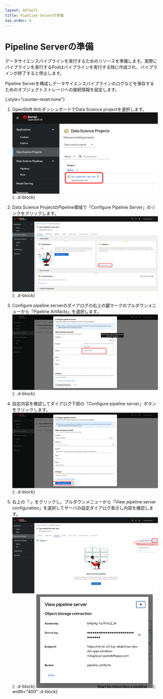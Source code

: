 ```yaml
---
layout: default
title: Pipeline Serverの準備
nav_order: 4
---
```


# Pipeline Serverの準備
データサイエンスパイプラインを実行するためのリソースを準備します。実際にパイプラインを実行するPodはパイプラインを実行する時に作成され、パイプラインが終了すると停止します。

Pipeline Serverを構成しデータサイエンスパイプラインのログなどを保存するためのオブジェクトストレージへの接続情報を設定します。


{:style="counter-reset:none"}
1. OpenShift AIのダッシュボードでData Science projectを選択します。
![](../../assets/oai_pls_select_dsp.png){: .d-block}

1. Data Science ProjectのPipeline領域で「Configure Pipeline Server」のリンクをクリックします。
![](../../assets/oai_pls_start_configure.png){: .d-block}

1. Configure pipeline serverのダイアログの右上の鍵マークのプルダウンメニューから「Pipeline Artifacts」を選択します。
![](../../assets/oai_pls_select_storage.png){: .d-block}

1. 設定内容を確認してダイアログ下部の「Configure pipeline server」ボタンをクリックします。
![](../../assets/oai_pls_save_configure.png){: .d-block}

1. 右上の「:」をクリックし、プルダウンメニューから「View pipeline server configuration」を選択してサーバの設定ダイアログ表示し内容を確認します。
![](../../assets/oai_pls_view_configure.png){: .d-block}
![](../../assets/oai_pls_verify_configure.png){: width="400"  .d-block}
